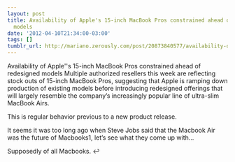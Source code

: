 ```yaml
---
layout: post
title: Availability of Apple's 15-inch MacBook Pros constrained ahead of redesigned
  models
date: '2012-04-10T21:34:00-03:00'
tags: []
tumblr_url: http://mariano.zerously.com/post/20873840577/availability-of-apples-15-inch-macbook-pros
---
```

Availability of Apple''s 15-inch MacBook Pros constrained ahead of redesigned models
  Multiple authorized resellers this week are reflecting stock outs of 15-inch MacBook Pros, suggesting that Apple is ramping down production of existing models before introducing redesigned offerings that will largely resemble the company’s increasingly popular line of ultra-slim MacBook Airs.



This is regular behavior previous to a new product release.


It seems it was too long ago when Steve Jobs said that the Macbook Air was the future of Macbooks1, let’s see what they come up with…



Supposedly of all Macbooks. ↩


